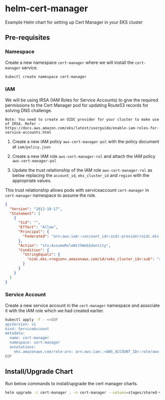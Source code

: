 # helm-cert-manager

Example Helm chart for setting up Cert Manager in your EKS cluster

## Pre-requisites

### Namespace

Create a new namespace `cert-manager` where we will install the `cert-manager` service.

```bash
kubectl create namespace cert-manager
```

### IAM

We will be using IRSA (IAM Roles for Service Accounts) to give the required permissions to the Cert Manager pod for updating Route53 records for solving DNS challenge.

`Note: You need to create an OIDC provider for your cluster to make use of IRSA. Refer - https://docs.aws.amazon.com/eks/latest/userguide/enable-iam-roles-for-service-accounts.html`

1. Create a new IAM policy `aws-cert-manager-pol` with the policy document at `iam/policy.json`

2. Create a new IAM role `aws-cert-manager-rol` and attach the IAM policy `aws-cert-manager-pol`

3. Update the trust relationship of the IAM role `aws-cert-manager-rol` as below replacing the `account_id`, `eks_cluster_id` and `region` with the appropriate values.

This trust relationship allows pods with serviceaccount `cert-manager` in `cert-manager` namespace to assume the role.

```json
{
  "Version": "2012-10-17",
  "Statement": [
    {
      "Sid": "",
      "Effect": "Allow",
      "Principal": {
        "Federated": "arn:aws:iam::<account_id>:oidc-provider/oidc.eks.us-east-1.amazonaws.com/id/<eks_cluster_id>"
      },
      "Action": "sts:AssumeRoleWithWebIdentity",
      "Condition": {
        "StringEquals": {
          "oidc.eks.<region>.amazonaws.com/id/<eks_cluster_id>:sub": "system:serviceaccount:cert-manager:cert-manager"
        }
      }
    }
  ]
}
```

### Service Account

Create a new service account in the `cert-manager` namespace and associate it with the IAM role which we had created earlier.

```bash
kubectl apply -f - <<EOF
apiVersion: v1
kind: ServiceAccount
metadata:
  name: cert-manager
  namespace: cert-manager
  annotations:
    eks.amazonaws.com/role-arn: arn:aws:iam::<AWS_ACCOUNT_ID>:role/aws-cert-manager-rol
EOF
```

## Install/Upgrade Chart

Run below commands to install/upgrade the cert manager charts.

```bash
helm upgrade -i cert-manager . -n cert-manager --values=stages/shared-values.yaml --values=stages/prod/prod-values.yaml
```
